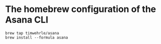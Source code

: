# The homebrew configuration of the Asana CLI

```shell
brew tap timwehrle/asana
brew install --formula asana
```
